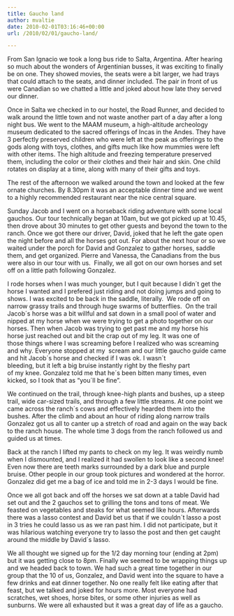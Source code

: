 ```yaml
---
title: Gaucho land
author: mvaltie
date: 2010-02-01T03:16:46+00:00
url: /2010/02/01/gaucho-land/

---
```

From San Ignacio we took a long bus ride to Salta, Argentina. After hearing so much about the wonders of Argentinian busses, it was exciting to finally be on one. They showed movies, the seats were a bit larger, we had trays that could attach to the seats, and dinner included. The pair in front of us were Canadian so we chatted a little and joked about how late they served our dinner.

Once in Salta we checked in to our hostel, the Road Runner, and decided to walk around the little town and not waste another part of a day after a long night bus. We went to the MAAM museum, a high-altitude archeology museum dedicated to the sacred offerings of Incas in the Andes. They have 3 perfectly preserved children who were left at the peak as offerings to the gods along with toys, clothes, and gifts much like how mummies were left with other items. The high altitude and freezing temperature preserved them, including the color or their clothes and their hair and skin. One child rotates on display at a time, along with many of their gifts and toys.

The rest of the afternoon we walked around the town and looked at the few ornate churches. By 8.30pm it was an acceptable dinner time and we went to a highly recommended restaurant near the nice central square.

Sunday Jacob and I went on a horseback riding adventure with some local gauchos. Our tour technically began at 10am, but we got picked up at 10.45, then drove about 30 minutes to get other guests and beyond the town to the ranch. Once we got there our driver, David, joked that he left the gate open the night before and all the horses got out. For about the next hour or so we waited under the porch for David and Gonzalez to gather horses, saddle them, and get organized. Pierre and Vanessa, the Canadians from the bus were also in our tour with us.  Finally, we all got on our own horses and set off on a little path following Gonzalez.

I rode horses when I was much younger, but I quit because I didn´t get the horse I wanted and I prefered just riding and not doing jumps and going to shows. I was excited to be back in the saddle, literally.  We rode off on narrow grassy trails and through huge swarms of butterflies.  On the trail Jacob´s horse was a bit willful and sat down in a small pool of water and nipped at my horse when we were trying to get a photo together on our horses. Then when Jacob was trying to get past me and my horse his  
horse just reached out and bit the crap out of my leg. It was one of  
those things where I was screaming before I realized who was screaming  
and why. Everyone stopped at my  scream and our little gaucho guide came and hit Jacob´s horse and checked if I was ok. I wasn´t  
bleeding, but it left a big bruise instantly right by the fleshy part  
of my knee. Gonzalez told me that he´s been bitten many times, even  
kicked, so I took that as &#8220;you´ll be fine&#8221;.



We continued on the trail, through knee-high plants and bushes, up a steep trail, wide car-sized trails, and through a few little streams. At one point we came across the ranch´s cows and effectively hearded them into the bushes. After the climb and about an hour of riding along narrow trails Gonzalez got us all to canter up a stretch of road and again on the way back to the ranch house. The whole time 3 dogs from the ranch followed us and guided us at times.

Back at the ranch I lifted my pants to check on my leg. It was weirdly numb when I dismounted, and I realized it had swollen to look like a second knee! Even now there are teeth marks surrounded by a dark blue and purple bruise. Other people in our group took pictures and wondered at the horror. Gonzalez did get me a bag of ice and told me in 2-3 days I would be fine.

Once we all got back and off the horses we sat down at a table David had set out and the 2 gauchos set to grilling the tons and tons of meat. We feasted on vegetables and steaks for what seemed like hours. Afterwards there was a lasso contest and David bet us that if we couldn´t lasso a post in 3 tries he could lasso us as we ran past him. I did not participate, but it was hilarious watching everyone try to lasso the post and then get caught around the middle by David´s lasso.

We all thought we signed up for the 1/2 day morning tour (ending at 2pm) but it was getting close to 8pm. Finally we seemed to be wrapping things up and we headed back to town. We had such a great time together in our group that the 10 of us, Gonzalez, and David went into the square to have a few drinks and eat dinner together. No one really felt like eating after that feast, but we talked and joked for hours more. Most everyone had scratches, wet shoes, horse bites, or some other injuries as well as sunburns. We were all exhausted but it was a great day of life as a gaucho.